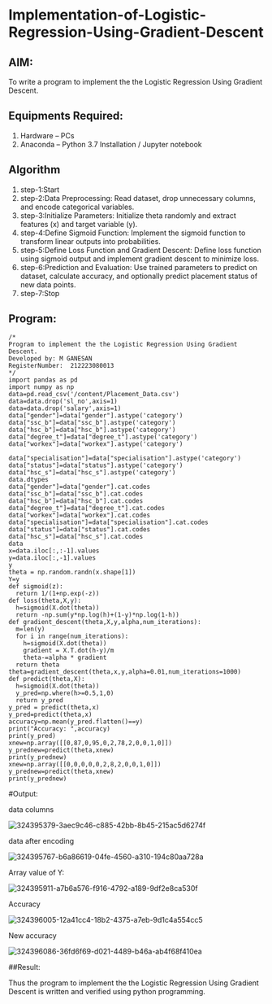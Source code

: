# Implementation-of-Logistic-Regression-Using-Gradient-Descent

## AIM:
To write a program to implement the the Logistic Regression Using Gradient Descent.

## Equipments Required:
1. Hardware – PCs
2. Anaconda – Python 3.7 Installation / Jupyter notebook

## Algorithm
1. step-1:Start
2. step-2:Data Preprocessing: Read dataset, drop unnecessary columns, and encode categorical variables.
3. step-3:Initialize Parameters: Initialize theta randomly and extract features (x) and target variable (y).
4. step-4:Define Sigmoid Function: Implement the sigmoid function to transform linear outputs into probabilities.
5. step-5:Define Loss Function and Gradient Descent: Define loss function using sigmoid output and implement gradient descent to minimize loss.
6. step-6:Prediction and Evaluation: Use trained parameters to predict on dataset, calculate accuracy, and optionally predict placement status of new data points.
7. step-7:Stop

## Program:
```
/*
Program to implement the the Logistic Regression Using Gradient Descent.
Developed by: M GANESAN
RegisterNumber:  212223080013
*/
import pandas as pd
import numpy as np
data=pd.read_csv('/content/Placement_Data.csv')
data=data.drop('sl_no',axis=1)
data=data.drop('salary',axis=1)
data["gender"]=data["gender"].astype('category')
data["ssc_b"]=data["ssc_b"].astype('category')
data["hsc_b"]=data["hsc_b"].astype('category')
data["degree_t"]=data["degree_t"].astype('category')
data["workex"]=data["workex"].astype('category')

data["specialisation"]=data["specialisation"].astype('category')
data["status"]=data["status"].astype('category')
data["hsc_s"]=data["hsc_s"].astype('category')
data.dtypes
data["gender"]=data["gender"].cat.codes
data["ssc_b"]=data["ssc_b"].cat.codes
data["hsc_b"]=data["hsc_b"].cat.codes
data["degree_t"]=data["degree_t"].cat.codes
data["workex"]=data["workex"].cat.codes
data["specialisation"]=data["specialisation"].cat.codes
data["status"]=data["status"].cat.codes
data["hsc_s"]=data["hsc_s"].cat.codes
data
x=data.iloc[:,:-1].values
y=data.iloc[:,-1].values
y
theta = np.random.randn(x.shape[1])
Y=y
def sigmoid(z):
  return 1/(1+np.exp(-z))
def loss(theta,X,y):
  h=sigmoid(X.dot(theta))
  return -np.sum(y*np.log(h)+(1-y)*np.log(1-h))
def gradient_descent(theta,X,y,alpha,num_iterations):
  m=len(y)
  for i in range(num_iterations):
    h=sigmoid(X.dot(theta))
    gradient = X.T.dot(h-y)/m
    theta-=alpha * gradient
  return theta
theta=gradient_descent(theta,x,y,alpha=0.01,num_iterations=1000)
def predict(theta,X):
  h=sigmoid(X.dot(theta))
  y_pred=np.where(h>=0.5,1,0)
  return y_pred 
y_pred = predict(theta,x)
y_pred=predict(theta,x)
accuracy=np.mean(y_pred.flatten()==y)
print("Accuracy: ",accuracy)
print(y_pred)
xnew=np.array([[0,87,0,95,0,2,78,2,0,0,1,0]])
y_prednew=predict(theta,xnew)
print(y_prednew)
xnew=np.array([[0,0,0,0,0,2,8,2,0,0,1,0]])
y_prednew=predict(theta,xnew)
print(y_prednew)
```

#Output:

data columns

![324395379-3aec9c46-c885-42bb-8b45-215ac5d6274f](https://github.com/23014226/-Implementation-of-Logistic-Regression-Using-Gradient-Descent/assets/160568974/03647653-9481-4673-8a8b-47dfec013763)

data after encoding

![324395767-b6a86619-04fe-4560-a310-194c80aa728a](https://github.com/23014226/-Implementation-of-Logistic-Regression-Using-Gradient-Descent/assets/160568974/0ead03c1-9c56-495d-a054-466f9edf41cd)

Array value of Y:

![324395911-a7b6a576-f916-4792-a189-9df2e8ca530f](https://github.com/23014226/-Implementation-of-Logistic-Regression-Using-Gradient-Descent/assets/160568974/f0f11a19-e434-4eb0-9798-a4660086da42)

Accuracy

![324396005-12a41cc4-18b2-4375-a7eb-9d1c4a554cc5](https://github.com/23014226/-Implementation-of-Logistic-Regression-Using-Gradient-Descent/assets/160568974/ca253042-9fb8-4884-b67f-fec31111eb58)

New accuracy

![324396086-36fd6f69-d021-4489-b46a-ab4f68f410ea](https://github.com/23014226/-Implementation-of-Logistic-Regression-Using-Gradient-Descent/assets/160568974/c0cb51ca-57a7-4981-a0dc-1a43c2245878)

##Result:

Thus the program to implement the the Logistic Regression Using Gradient Descent is written and verified using python programming.

